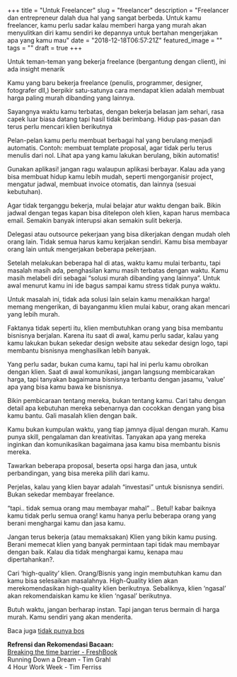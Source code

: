 +++
title = "Untuk Freelancer"
slug = "freelancer"
description = "Freelancer dan entrepreneur dalah dua hal yang sangat berbeda. Untuk kamu freelancer, kamu perlu sadar kalau memberi harga yang murah akan menyulitkan diri kamu sendiri ke depannya untuk bertahan mengerjakan apa yang kamu mau"
date = "2018-12-18T06:57:21Z"
featured_image = ""
tags = ""
draft = true
+++ 

Untuk teman-teman yang bekerja freelance (bergantung dengan client), ini ada insight menarik

Kamu yang baru bekerja freelance (penulis, programmer, designer, fotografer dll,) berpikir satu-satunya cara mendapat klien adalah membuat harga paling murah dibanding yang lainnya.

Sayangnya waktu kamu terbatas, dengan bekerja belasan jam sehari, rasa capek luar biasa datang tapi hasil tidak berimbang. Hidup pas-pasan dan terus perlu mencari klien berikutnya

Pelan-pelan kamu perlu membuat berbagai hal yang berulang menjadi automatis. Contoh: membuat template proposal, agar tidak perlu terus menulis dari nol. Lihat apa yang kamu lakukan berulang, bikin automatis!

Gunakan aplikasi! jangan ragu walaupun aplikasi berbayar. Kalau ada yang bisa membuat hidup kamu lebih mudah, seperti mengorganisir project, mengatur jadwal, membuat invoice otomatis, dan lainnya (sesuai kebutuhan).

Agar tidak terganggu bekerja, mulai belajar atur waktu dengan baik. Bikin jadwal dengan tegas kapan bisa ditelepon oleh klien, kapan harus membaca email. Semakin banyak interupsi akan semakin sulit bekerja.

Delegasi atau outsource pekerjaan yang bisa dikerjakan dengan mudah oleh orang lain. Tidak semua harus kamu kerjakan sendiri. Kamu bisa membayar orang lain untuk mengerjakan beberapa pekerjaan.

Setelah melakukan beberapa hal di atas, waktu kamu mulai terbantu, tapi masalah masih ada, penghasilan kamu masih terbatas dengan waktu. Kamu masih melabeli diri sebagai “solusi murah dibanding yang lainnya”. Untuk awal menurut kamu ini ide bagus sampai kamu stress tidak punya waktu.

Untuk masalah ini, tidak ada solusi lain selain kamu menaikkan harga! memang mengerikan, di bayanganmu klien mulai kabur, orang akan mencari yang lebih murah.

Faktanya tidak seperti itu, klien membutuhkan orang yang bisa membantu bisnisnya berjalan. Karena itu saat di awal, kamu perlu sadar, kalau yang kamu lakukan bukan sekedar design website atau sekedar design logo, tapi membantu bisnisnya menghasilkan lebih banyak.

Yang perlu sadar, bukan cuma kamu, tapi hal ini perlu kamu obrolkan dengan klien. Saat di awal komunikasi, jangan langsung membicarakan harga, tapi tanyakan bagaimana bisnisnya terbantu dengan jasamu, ‘value’ apa yang bisa kamu bawa ke bisnisnya.

Bikin pembicaraan tentang mereka, bukan tentang kamu. Cari tahu dengan detail apa kebutuhan mereka sebenarnya dan cocokkan dengan yang bisa kamu bantu. Gali masalah klien dengan baik.

Kamu bukan kumpulan waktu, yang tiap jamnya dijual dengan murah. Kamu punya skill, pengalaman dan kreativitas. Tanyakan apa yang mereka inginkan dan komunikasikan bagaimana jasa kamu bisa membantu bisnis mereka.

Tawarkan beberapa proposal, beserta opsi harga dan jasa, untuk perbandingan, yang bisa mereka pilih dari kamu.

Perjelas, kalau yang klien bayar adalah “investasi” untuk bisnisnya sendiri. Bukan sekedar membayar freelance.

“tapi.. tidak semua orang mau membayar mahal” .. Betul! kabar baiknya kamu tidak perlu semua orang! kamu hanya perlu beberapa orang yang berani menghargai kamu dan jasa kamu.

Jangan terus bekerja (atau memaksakan) Klien yang bikin kamu pusing. Berani memecat klien yang banyak permintaan tapi tidak mau membayar dengan baik. Kalau dia tidak menghargai kamu, kenapa mau dipertahankan?.

Cari ‘high-quality’ klien. Orang/Bisnis yang ingin membutuhkan kamu dan kamu bisa selesaikan masalahnya. High-Quality klien akan merekomendasikan high-quality klien berikutnya. Sebaliknya, klien ‘ngasal’ akan rekomendaiskan kamu ke klien ‘ngasal’ berikutnya.

Butuh waktu, jangan berharap instan. Tapi jangan terus bermain di harga murah. Kamu sendiri yang akan menderita.  

Baca juga [tidak punya bos](https://hilman.space/bos)

**Refrensi dan Rekomendasi Bacaan:**  
[Breaking the time barrier - FreshBook](https://www.freshbooks.com/blog/breakingthetimebarrier)  
Running Down a Dream - Tim Grahl  
4 Hour Work Week - Tim Ferriss